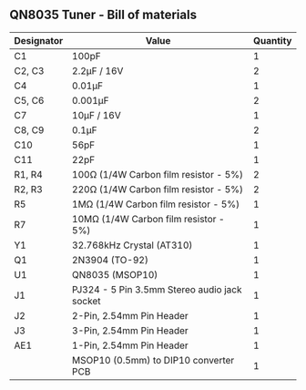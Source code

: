 ## QN8035 Tuner - Bill of materials

| Designator | Value                                        | Quantity |
|------------|----------------------------------------------|----------|
| C1         | 100pF                                        | 1        |
| C2, C3     | 2.2μF / 16V                                  | 2        |
| C4         | 0.01μF                                       | 1        |
| C5, C6     | 0.001μF                                      | 2        |
| C7         | 10μF / 16V                                   | 1        |
| C8, C9     | 0.1μF                                        | 2        |
| C10        | 56pF                                         | 1        |
| C11        | 22pF                                         | 1        |
| R1, R4     | 100Ω (1/4W Carbon film resistor - 5%)        | 2        |
| R2, R3     | 220Ω (1/4W Carbon film resistor - 5%)        | 2        |
| R5         | 1MΩ (1/4W Carbon film resistor - 5%)         | 1        |
| R7         | 10MΩ (1/4W Carbon film resistor - 5%)        | 1        |
| Y1         | 32.768kHz Crystal (AT310)                    | 1        |
| Q1         | 2N3904 (TO-92)                               | 1        |
| U1         | QN8035 (MSOP10)                              | 1        |
| J1         | PJ324 - 5 Pin 3.5mm Stereo audio jack socket | 1        |
| J2         | 2-Pin, 2.54mm Pin Header                     | 1        |
| J3         | 3-Pin, 2.54mm Pin Header                     | 1        |
| AE1        | 1-Pin, 2.54mm Pin Header                     | 1        |
|            | MSOP10 (0.5mm) to DIP10 converter PCB        | 1        |
